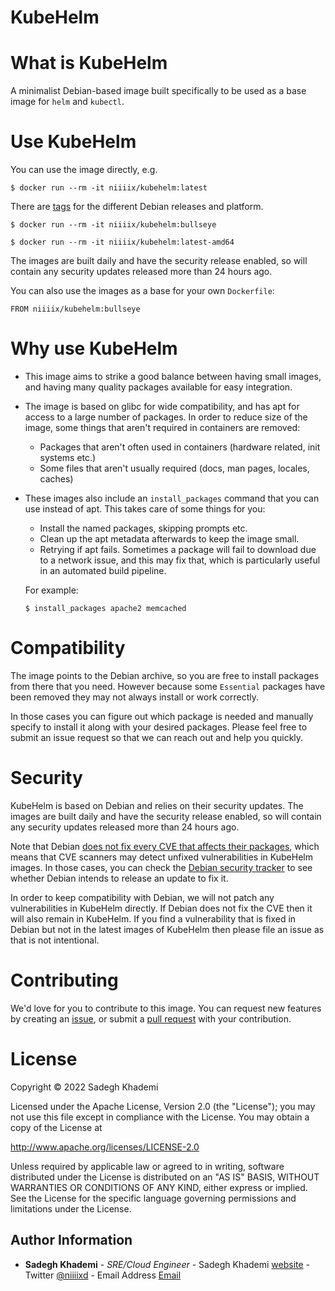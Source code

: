 KubeHelm
=======

# What is KubeHelm
A minimalist Debian-based image built specifically to be used as a base image for `helm` and `kubectl`.

# Use KubeHelm
You can use the image directly, e.g.
```
$ docker run --rm -it niiiix/kubehelm:latest
```

There are [tags](https://hub.docker.com/r/niiiix/kubehelm/tags/) for the different Debian releases and platform.
```
$ docker run --rm -it niiiix/kubehelm:bullseye
```
```
$ docker run --rm -it niiiix/kubehelm:latest-amd64
```

The images are built daily and have the security release enabled, so will contain any security updates released more than 24 hours ago.

You can also use the images as a base for your own `Dockerfile`:
```
FROM niiiix/kubehelm:bullseye
```

# Why use KubeHelm
  * This image aims to strike a good balance between having small images, and having many quality packages available for easy integration.
  * The image is based on glibc for wide compatibility, and has apt for access to a large number of packages. In order to reduce size of the image, some things that aren't required in containers are removed:
    * Packages that aren't often used in containers (hardware related, init systems etc.)
    * Some files that aren't usually required (docs, man pages, locales, caches)
  * These images also include an `install_packages` command that you can use instead of apt. This takes care of some things for you:
    * Install the named packages, skipping prompts etc.
    * Clean up the apt metadata afterwards to keep the image small.
    * Retrying if apt fails. Sometimes a package will fail to download due to a network issue, and this may fix that, which is particularly useful in an automated build pipeline.

    For example:
    ```
    $ install_packages apache2 memcached
    ```

# Compatibility
The image points to the Debian archive, so you are free to install packages from there that you need. However because some `Essential` packages have been removed they may not always install or work correctly.

In those cases you can figure out which package is needed and manually specify to install it along with your desired packages. Please feel free to submit an issue request so that we can reach out and help you quickly.

# Security
KubeHelm is based on Debian and relies on their security updates. The images are built daily and have the security release enabled, so will contain any security updates released more than 24 hours ago.

Note that Debian [does not fix every CVE that affects their packages](https://www.debian.org/security/faq#cvedsa), which means that CVE scanners may detect unfixed vulnerabilities in KubeHelm images. In those cases, you can check the [Debian security tracker](https://security-tracker.debian.org/tracker/) to see whether Debian intends to release an update to fix it.

In order to keep compatibility with Debian, we will not patch any vulnerabilities in KubeHelm directly. If Debian does not fix the CVE then it will also remain in KubeHelm. If you find a vulnerability that is fixed in Debian but not in the latest images of KubeHelm then please file an issue as that is not intentional.

# Contributing
We'd love for you to contribute to this image. You can request new features by creating an [issue](https://github.com/niiiix/kubehelm/issues), or submit a [pull request](https://github.com/niiiix/kubehelm/pulls) with your contribution.

# License
Copyright &copy; 2022 Sadegh Khademi

Licensed under the Apache License, Version 2.0 (the "License"); you may not use this file except in compliance with the License. You may obtain a copy of the License at

http://www.apache.org/licenses/LICENSE-2.0

Unless required by applicable law or agreed to in writing, software distributed under the License is distributed on an "AS IS" BASIS, WITHOUT WARRANTIES OR CONDITIONS OF ANY KIND, either express or implied. See the License for the specific language governing permissions and limitations under the License.

Author Information
------------------

* **Sadegh Khademi** - *SRE/Cloud Engineer* - Sadegh Khademi [website](https://sadeghkhademi.com) - Twitter [@niiiixd](https://twitter.com/niiiixd) - Email Address [Email](mailto:khademi.sadegh@gmail.com?subject=[GitHub]%20ansible%20zabbix%20agent)
